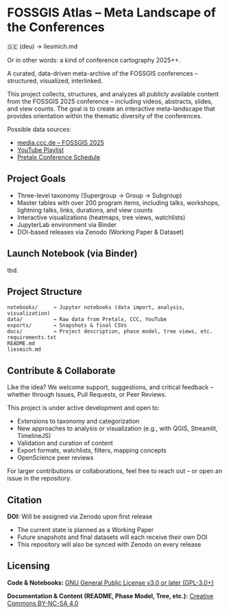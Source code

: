 # FOSSGIS Atlas – Meta Landscape of the Conferences

🇩🇪 (deu) -> liesmich.md

Or in other words: a kind of conference cartography 2025++.

A curated, data-driven meta-archive of the FOSSGIS conferences – structured, visualized, interlinked.

This project collects, structures, and analyzes all publicly available content from the FOSSGIS 2025 conference – including videos, abstracts, slides, and view counts. The goal is to create an interactive meta-landscape that provides orientation within the thematic diversity of the conferences.

Possible data sources:

- [media.ccc.de – FOSSGIS 2025](https://media.ccc.de/c/fossgis2025)
- [YouTube Playlist](https://www.youtube.com/playlist?list=PLTli5-lbeoia6iMs0ncbq6-N3ngH9Hs5C)
- [Pretalx Conference Schedule](https://pretalx.com/fossgis2025)

## Project Goals

- Three-level taxonomy (Supergroup → Group → Subgroup)
- Master tables with over 200 program items, including talks, workshops, lightning talks, links, durations, and view counts
- Interactive visualizations (heatmaps, tree views, watchlists)
- JupyterLab environment via Binder
- DOI-based releases via Zenodo (Working Paper & Dataset)

## Launch Notebook (via Binder)

tbd.

## Project Structure

```
notebooks/     → Jupyter notebooks (data import, analysis, visualization)
data/          → Raw data from Pretalx, CCC, YouTube
exports/       → Snapshots & final CSVs
docs/          → Project description, phase model, tree views, etc.
requirements.txt
README.md
liesmich.md
```

## Contribute & Collaborate

Like the idea?
We welcome support, suggestions, and critical feedback – whether through Issues, Pull Requests, or Peer Reviews.

This project is under active development and open to:

- Extensions to taxonomy and categorization
- New approaches to analysis or visualization (e.g., with QGIS, Streamlit, TimelineJS)
- Validation and curation of content
- Export formats, watchlists, filters, mapping concepts
- OpenScience peer reviews

For larger contributions or collaborations, feel free to reach out – or open an issue in the repository.

## Citation

**DOI:** Will be assigned via Zenodo upon first release

- The current state is planned as a Working Paper
- Future snapshots and final datasets will each receive their own DOI
- This repository will also be synced with Zenodo on every release

## Licensing

**Code & Notebooks:**
[GNU General Public License v3.0 or later (GPL-3.0+)](https://www.gnu.org/licenses/gpl-3.0.html)

**Documentation & Content (README, Phase Model, Tree, etc.):**
[Creative Commons BY-NC-SA 4.0](https://creativecommons.org/licenses/by-nc-sa/4.0/)

